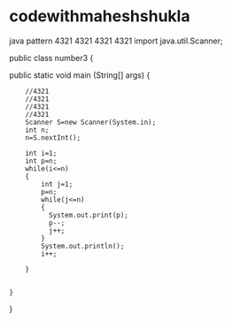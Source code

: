 # codewithmaheshshukla
java pattern 4321 4321 4321 4321
import java.util.Scanner;

public class number3 {

public static void main (String[] args) {
		
		//4321
		//4321
		//4321
		//4321
		Scanner S=new Scanner(System.in);
		int n;
		n=S.nextInt();
		
		int i=1;
		int p=n;
		while(i<=n)
		{
			int j=1;
			p=n;
			while(j<=n)
			{
			  System.out.print(p);
			  p--;
			  j++;
			}
			System.out.println();
			i++;
			
		}
		
		
	}

}
